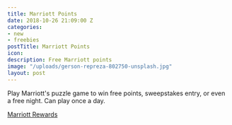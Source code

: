 ```yaml
---
title: Marriott Points
date: 2018-10-26 21:09:00 Z
categories:
- new
- freebies
postTitle: Marriott Points
icon: 
description: Free Marriott points
image: "/uploads/gerson-repreza-802750-unsplash.jpg"
layout: post
---
```


Play Marriott's puzzle game to win free points, sweepstakes entry, or even a free night. Can play once a day.

[Marriott Rewards](https://29ways.marriott.com/en-us)

